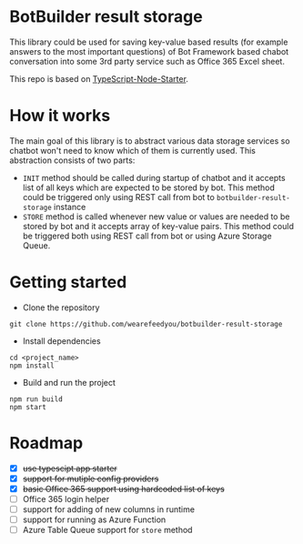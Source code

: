 # BotBuilder result storage
This library could be used for saving key-value based results (for example answers to the most important questions) of Bot Framework based chabot conversation into some 3rd party service such as Office 365 Excel sheet.

This repo is based on [TypeScript-Node-Starter](https://github.com/Microsoft/TypeScript-Node-Starter).

# How it works
The main goal of this library is to abstract various data storage services so chatbot won't need to know which of them is currently used. This abstraction consists of two parts:
  * `INIT` method should be called during startup of chatbot and it accepts list of all keys which are expected to be stored by bot. This method could be triggered only using REST call from bot to `botbuilder-result-storage` instance
  * `STORE` method is called whenever new value or values are needed to be stored by bot and it accepts array of key-value pairs. This method could be triggered both using REST call from bot or using Azure Storage Queue.

# Getting started
- Clone the repository
```
git clone https://github.com/wearefeedyou/botbuilder-result-storage
```
- Install dependencies
```
cd <project_name>
npm install
```
- Build and run the project
```
npm run build
npm start
```

# Roadmap
- [x] ~~use typescipt app starter~~
- [x] ~~support for mutiple config providers~~
- [x] ~~basic Office 365 support using hardcoded list of keys~~
- [ ] Office 365 login helper
- [ ] support for adding of new columns in runtime
- [ ] support for running as Azure Function
- [ ] Azure Table Queue support for `store` method
